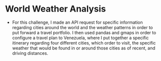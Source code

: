 # World Weather Analysis


- For this challenge, I made an API request for specific information regarding cities around the world and the weather patterns in order to put forward a travel portfolio. I then used pandas and gmaps in order to configure a travel plan to Venezuela, where I put together a specific itinerary regarding four different cities, which order to visit, the specific weather that would be found in or around those cities as of recent, and driving distances.
